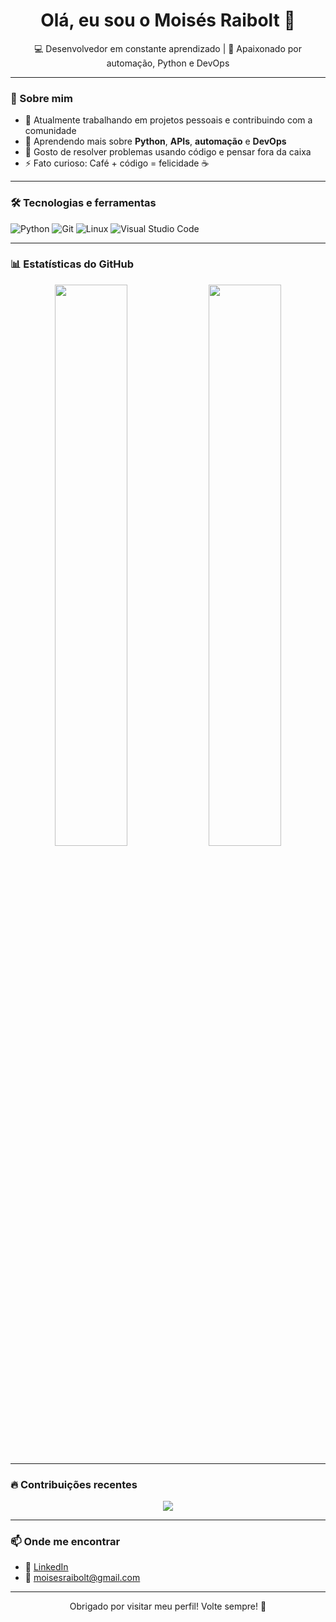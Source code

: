 <h1 align="center">Olá, eu sou o Moisés Raibolt 👋</h1>

<p align="center">
  💻 Desenvolvedor em constante aprendizado | 🚀 Apaixonado por automação, Python e DevOps
</p>

---

### 🧠 Sobre mim

- 🔭 Atualmente trabalhando em projetos pessoais e contribuindo com a comunidade
- 🌱 Aprendendo mais sobre **Python**, **APIs**, **automação** e **DevOps**                      
- 🧩 Gosto de resolver problemas usando código e pensar fora da caixa
- ⚡ Fato curioso: Café + código = felicidade ☕

---

### 🛠️ Tecnologias e ferramentas

![Python](https://img.shields.io/badge/Python-3776AB?style=for-the-badge&logo=python&logoColor=white)
![Git](https://img.shields.io/badge/Git-F05032?style=for-the-badge&logo=git&logoColor=white)
![Linux](https://img.shields.io/badge/Linux-FCC624?style=for-the-badge&logo=linux&logoColor=black)
![Visual Studio Code](https://img.shields.io/badge/VSCode-007ACC?style=for-the-badge&logo=visual-studio-code&logoColor=white)

---

### 📊 Estatísticas do GitHub

<p align="center">
  <img width="48%" src="https://github-readme-stats.vercel.app/api?username=MoiRaibolt&show_icons=true&theme=radical" />
  <img width="48%" src="https://github-readme-stats.vercel.app/api/top-langs/?username=MoiRaibolt&layout=compact&theme=radical" />
</p>

---

### 🔥 Contribuições recentes

<p align="center">
  <img src="https://github-readme-streak-stats.herokuapp.com/?user=MoiRaibolt&theme=radical" />
</p>

---

### 📫 Onde me encontrar

- 💼 [LinkedIn](https://www.linkedin.com/in/moisesraibolt/)
- 📧 moisesraibolt@gmail.com

---

<p align="center">
  Obrigado por visitar meu perfil! Volte sempre! 👋
</p>


